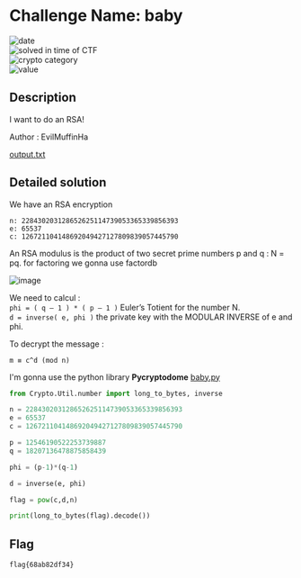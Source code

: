 # Challenge Name: baby

![date](https://img.shields.io/badge/date-10.07.2021-brightgreen.svg)  
![solved in time of CTF](https://img.shields.io/badge/solved-in%20time%20of%20CTF-brightgreen.svg)   
![crypto category](https://img.shields.io/badge/category-Crypto-blueviolet.svg)   
![value](https://img.shields.io/badge/value-102-blue.svg)  


## Description

I want to do an RSA!

Author : EvilMuffinHa

[output.txt](output.txt)

## Detailed solution

We have an RSA encryption
```
n: 228430203128652625114739053365339856393
e: 65537
c: 126721104148692049427127809839057445790
```  
  
An RSA modulus is the product of two secret prime numbers p and q : N = pq. for factoring we gonna use factordb

![image](https://user-images.githubusercontent.com/72421091/125488201-965b12bd-a637-4295-9d30-a7443e2066a5.png)

We need to calcul :   
`phi = ( q — 1 ) * ( p — 1 )` Euler’s Totient for the number N.  
`d = inverse( e, phi )` the private key with the MODULAR INVERSE of e and phi.  

To decrypt the message :

`m ≡ c^d (mod n)`

I'm gonna use the python library **Pycryptodome** [baby.py](baby.py)

```python
from Crypto.Util.number import long_to_bytes, inverse

n = 228430203128652625114739053365339856393
e = 65537
c = 126721104148692049427127809839057445790

p = 12546190522253739887
q = 18207136478875858439

phi = (p-1)*(q-1)

d = inverse(e, phi)

flag = pow(c,d,n)

print(long_to_bytes(flag).decode())
``` 


## Flag

```
flag{68ab82df34}
```
